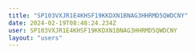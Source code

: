 ```yaml
---
title: "SP103VXJR1E4KHSF19KKDXN1BNAG3HHRMD5QWDCNY"
date: 2024-02-19T08:48:24.234Z
user: SP103VXJR1E4KHSF19KKDXN1BNAG3HHRMD5QWDCNY
layout: "users"
---
```

    